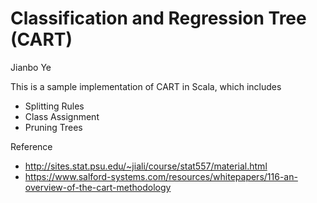 Classification and Regression Tree (CART)
====
Jianbo Ye

This is a sample implementation of CART in Scala, which includes
 - Splitting Rules
 - Class Assignment
 - Pruning Trees



Reference
 - http://sites.stat.psu.edu/~jiali/course/stat557/material.html
 - https://www.salford-systems.com/resources/whitepapers/116-an-overview-of-the-cart-methodology

